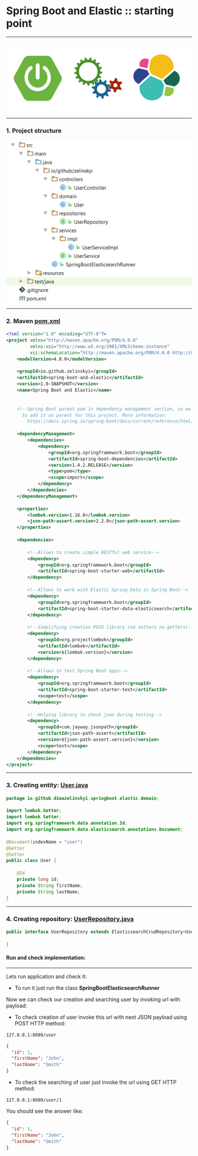 # Spring Boot and Elastic :: starting point

***

![alt text](./etc/sb_el_2.png "Spring Boot and Elastic")

***

### 1. Project structure

![alt text](./etc/tree.png "Project structure")

***

### 2. Maven [pom.xml](./pom.xml)

```xml
<?xml version="1.0" encoding="UTF-8"?>
<project xmlns="http://maven.apache.org/POM/4.0.0"
         xmlns:xsi="http://www.w3.org/2001/XMLSchema-instance"
         xsi:schemaLocation="http://maven.apache.org/POM/4.0.0 http://maven.apache.org/xsd/maven-4.0.0.xsd">
    <modelVersion>4.0.0</modelVersion>

    <groupId>io.github.zelinskyi</groupId>
    <artifactId>spring-boot-and-elastic</artifactId>
    <version>1.0-SNAPSHOT</version>
    <name>Spring Boot and Elastic</name>


    <!--Spring Boot parent pom in dependency management section, so we don't need
      to add it as parent for this project. More information:
        https://docs.spring.io/spring-boot/docs/current/reference/html/using-boot-build-systems.html#using-boot-maven-without-a-parent-->

    <dependencyManagement>
        <dependencies>
            <dependency>
                <groupId>org.springframework.boot</groupId>
                <artifactId>spring-boot-dependencies</artifactId>
                <version>1.4.2.RELEASE</version>
                <type>pom</type>
                <scope>import</scope>
            </dependency>
        </dependencies>
    </dependencyManagement>

    <properties>
        <lombok.version>1.16.8</lombok.version>
        <json-path-assert.version>2.2.0</json-path-assert.version>
    </properties>

    <dependencies>

        <!--Allows to create simple RESTful web service-->
        <dependency>
            <groupId>org.springframework.boot</groupId>
            <artifactId>spring-boot-starter-web</artifactId>
        </dependency>

        <!--Allows to work with Elastic Spring Data in Spring Boot-->
        <dependency>
            <groupId>org.springframework.boot</groupId>
            <artifactId>spring-boot-starter-data-elasticsearch</artifactId>
        </dependency>

        <!--Simplifying creation POJO library (no setters no getters)-->
        <dependency>
            <groupId>org.projectlombok</groupId>
            <artifactId>lombok</artifactId>
            <version>${lombok.version}</version>
        </dependency>

        <!--Allows to test Spring Boot apps-->
        <dependency>
            <groupId>org.springframework.boot</groupId>
            <artifactId>spring-boot-starter-test</artifactId>
            <scope>test</scope>
        </dependency>

        <!--Helping library to check json during testing-->
        <dependency>
            <groupId>com.jayway.jsonpath</groupId>
            <artifactId>json-path-assert</artifactId>
            <version>${json-path-assert.version}</version>
            <scope>test</scope>
        </dependency>
    </dependencies>
</project>
```
***

### 3. Creating entity: [User.java](./src/main/java/io/github/dimazelinskyi/domain/User.java)

  ```java
  package io.github.dimazelinskyi.springboot.elastic.domain;
  
  import lombok.Getter;
  import lombok.Setter;
  import org.springframework.data.annotation.Id;
  import org.springframework.data.elasticsearch.annotations.Document;
  
  @Document(indexName = "user")
  @Getter
  @Setter
  public class User {
  
      @Id
      private long id;
      private String firstName;
      private String lastName;
  }
  ```
***

### 4. Creating repository: [UserRepository.java](./src/main/java/io/github/dimazelinskyi/repositories/UserRepository.java)

```java
public interface UserRepository extends ElasticsearchCrudRepository<User, Long> {

}
```




#### Run and check implementation:
***

Lets run application and check it:

* To run it just run the class **SpringBootElasticsearchRunner**

Now we can check our creation and searching user by invoking url with payload:

* To check creation of user invoke this url with next JSON payload using POST HTTP method: 

```
127.0.0.1:8080/user
```


```json
{
  "id": 1,
  "firstName": "John",
  "lastName": "Smith"
}
```

* To check the searching of user just invoke the url using GET HTTP method:

```
127.0.0.1:8080/user/1
```

You should see the answer like: 

```json
{
  "id": 1,
  "firstName": "John",
  "lastName": "Smith"
}
```